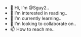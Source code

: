 - 👋 Hi, I’m @Sguy2..
- 👀 I’m interested in reading..
- 🌱 I’m currently learning..
- 💞️ I’m looking to collaborate on..
- 📫 How to reach me..

<!---
Sguy2/Sguy2 is a ✨ special ✨ repository because its `README.md` (this file) appears on your GitHub profile.
You can click the Preview link to take a look at your changes.
--->
